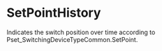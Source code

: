 SetPointHistory
===============

Indicates the switch position over time according to Pset_SwitchingDeviceTypeCommon.SetPoint.
